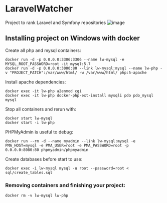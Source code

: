 # LaravelWatcher
Project to rank Laravel and Symfony repositories
![image](https://user-images.githubusercontent.com/8663061/57359152-e2fbba00-716e-11e9-8ccb-62601f4e6939.png)

## Installing project on Windows with docker
Create all php and mysql containers:
```batch
docker run -d -p 0.0.0.0:3306:3306 --name lw-mysql -e MYSQL_ROOT_PASSWORD=root -it mysql:5.7
docker run -d -p 0.0.0.0:3000:80 --link lw-mysql:mysql --name lw-php -v "PROJECT_PATCH":/var/www/html/ -w /var/www/html/ php:5-apache
```
Install apache dependencies:
```batch
docker exec -it lw-php a2enmod cgi
docker exec -it lw-php docker-php-ext-install mysqli pdo pdo_mysql mysql
```
Stop all containers and rerun with:
```batch
docker start lw-mysql
docker start -i lw-php
```
PHPMyAdmin is useful to debug:
```batch
docker run --rm -d --name myadmin --link lw-mysql:mysql -e PMA_HOST=mysql -e PMA_USER=root -e PMA_PASSWORD=root -p 0.0.0.0:8080:80 phpmyadmin/phpmyadmin
```
Create databases before start to use:
```batch
docker exec -i lw-mysql mysql -u root --password=root < sql/create_tables.sql
```
### Removing containers and finishing your project:
```batch
docker rm -v lw-mysql lw-php
```
